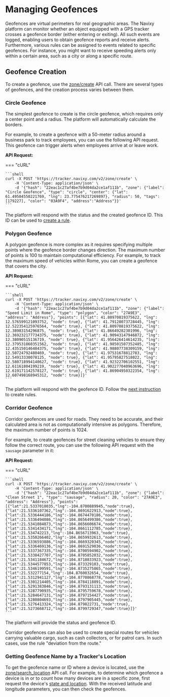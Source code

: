 # Managing Geofences

Geofences are virtual perimeters for real geographic areas. The Navixy platform can monitor whether an object equipped with a GPS tracker crosses a geofence border (either entering or exiting). All such events are logged, enabling users to obtain geofence reports and receive alerts. Furthermore, various rules can be assigned to events related to specific geofences. For instance, you might want to receive speeding alerts only within a certain area, such as a city or along a specific route.

## Geofence Creation

To create a geofence, use the [zone/create](../../../introduction/index/places/broken-reference/) API call. There are several types of geofences, and the creation process varies between them.

### Circle Geofence

The simplest geofence to create is the circle geofence, which requires only a center point and a radius. The platform will automatically calculate the borders.

For example, to create a geofence with a 50-meter radius around a business park to track employees, you can use the following API request. This geofence can trigger alerts when employees arrive at or leave work.

**API Request:**

\=== "cURL"

````
```shell
curl -X POST 'https://tracker.navixy.com/v2/zone/create' \
    -H 'Content-Type: application/json' \
    -d '{"hash": "22eac1c27af4be7b9d04da2ce1af111b", "zone": {"label": "Circle Geofence", "type": "circle", "center": {"lat": 61.49504550221769, "lng": 23.775476217269897}, "radius": 50, "tags": [179227], "color": "03A9F4", "address":"Address"}}'
```
````

The platform will respond with the status and the created geofence ID. This ID can be used to [create a rule](../rules-notifications/use-rules.md).

### Polygon Geofence

A polygon geofence is more complex as it requires specifying multiple points where the geofence border changes direction. The maximum number of points is 100 to maintain computational efficiency. For example, to track the maximum speed of vehicles within Rome, you can create a geofence that covers the city.

**API Request:**

\=== "cURL"

````
```shell
curl -X POST 'https://tracker.navixy.com/v2/zone/create' \
    -H 'Content-Type: application/json' \
    -d '{"hash": "22eac1c27af4be7b9d04da2ce1af111b", "zone": {"label": "Speed Limit in Rome", "type": "polygon", "color": "27A9E3", "address": "Address"}, "points": [{"lat": 41.80970819375622, "lng": 12.576599121093752, "node": true}, {"lat": 41.79128073728445, "lng": 12.522354125976564, "node": true}, {"lat": 41.80970819375622, "lng": 12.38983154296875, "node": true}, {"lat": 41.86649282301996, "lng": 12.369232177734375, "node": true}, {"lat": 41.90943147946872, "lng": 12.38090515136719, "node": true}, {"lat": 41.956426414614235, "lng": 12.379531860351562, "node": true}, {"lat": 41.98501507352485, "lng": 12.435150146484375, "node": true}, {"lat": 41.98807738309159, "lng": 12.50724792480469, "node": true}, {"lat": 41.97531678812783, "lng": 12.54913330078125, "node": true}, {"lat": 41.95795827518022, "lng": 12.580718994140627, "node": true}, {"lat": 41.92322706102551, "lng": 12.61161804199219, "node": true}, {"lat": 41.902277040963696, "lng": 12.619171142578127, "node": true}, {"lat": 41.86904950322354, "lng": 12.607498168945312, "node": true}]}'
```
````

The platform will respond with the geofence ID. Follow the [next instruction](../rules-notifications/use-rules.md) to create rules.

### Corridor Geofence

Corridor geofences are used for roads. They need to be accurate, and their calculated area is not as computationally intensive as polygons. Therefore, the maximum number of points is 1024.

For example, to create geofences for street cleaning vehicles to ensure they follow the correct route, you can use the following API request with the `sausage` parameter in it:

**API Request:**

\=== "cURL"

````
```shell
curl -X POST 'https://tracker.navixy.com/v2/zone/create' \
    -H 'Content-Type: application/json' \
    -d '{"hash": "22eac1c27af4be7b9d04da2ce1af111b", "zone": {"label": "Clean Street 1", "type": "sausage", "radius": 20, "color": "27A9E3", "address": "Address"}, "points": [{"lat":21.5337018035,"lng":-104.8700889945,"node":true},{"lat":21.5336107362,"lng":-104.8691622913,"node":true},{"lat":21.5336444186,"lng":-104.8674470186,"node":true},{"lat":21.5336494086,"lng":-104.8656499386,"node":true},{"lat":21.5341084873,"lng":-104.8656606674,"node":true},{"lat":21.5341434171,"lng":-104.8661112785,"node":true},{"lat":21.534742213,"lng":-104.8656713963,"node":true},{"lat":21.5350266402,"lng":-104.8659932613,"node":true},{"lat":21.5336593886,"lng":-104.8669320345,"node":true},{"lat":21.5336469136,"lng":-104.8691529036,"node":true},{"lat":21.5337367335,"lng":-104.8700594902,"node":true},{"lat":21.5338427707,"lng":-104.8705852032,"node":true},{"lat":21.5341184672,"lng":-104.8718833923,"node":true},{"lat":21.5344577853,"lng":-104.873329103,"node":true},{"lat":21.5346199591,"lng":-104.8735275865,"node":true},{"lat":21.532277154,"lng":-104.8760032654,"node":true},{"lat":21.5312941127,"lng":-104.8770868778,"node":true},{"lat":21.5301214405,"lng":-104.8784118891,"node":true},{"lat":21.5291383846,"lng":-104.8793131113,"node":true},{"lat":21.5287790935,"lng":-104.8795759678,"node":true},{"lat":21.5284647131,"lng":-104.8797154427,"node":true},{"lat":21.5280804693,"lng":-104.8797905445,"node":true},{"lat":21.5276413324,"lng":-104.879822731,"node":true},{"lat":21.5273668712,"lng":-104.8799729347,"node":true}]}'
```
````

The platform will provide the status and geofence ID.

Corridor geofences can also be used to create special routes for vehicles carrying valuable cargo, such as cash collectors, or for patrol cars. In such cases, use the rule "deviation from the route."

### Getting Geofence Name by a Tracker's Location

To get the geofence name or ID where a device is located, use the [zone/search\_location](../../../introduction/index/places/broken-reference/) API call. For example, to determine which geofence a device is in or to count how many devices are in a specific zone, first request the device's [state and location](../../../introduction/index/places/broken-reference/). With the received latitude and longitude parameters, you can then check the geofences.
